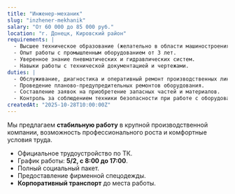 ```yaml
---
title: "Инженер-механик"
slug: "inzhener-mekhanik"
salary: "От 60 000 до 85 000 руб."
location: "г. Донецк, Кировский район"
requirements: |
  - Высшее техническое образование (желательно в области машиностроения).
  - Опыт работы с промышленным оборудованием от 3 лет.
  - Уверенное знание пневматических и гидравлических систем.
  - Навыки работы с технической документацией и чертежами.
duties: |
  - Обслуживание, диагностика и оперативный ремонт производственных линий.
  - Проведение планово-предупредительных ремонтов оборудования.
  - Составление заявок на приобретение запасных частей и материалов.
  - Контроль за соблюдением техники безопасности при работе с оборудованием.
createdAt: "2025-10-28T10:00:00Z"
---
```




Мы предлагаем **стабильную работу** в крупной производственной компании, возможность профессионального роста и комфортные условия труда.

* Официальное трудоустройство по ТК.
* График работы: **5/2, с 8:00 до 17:00**.
* Полный социальный пакет.
* Предоставление фирменной спецодежды.
* **Корпоративный транспорт** до места работы.